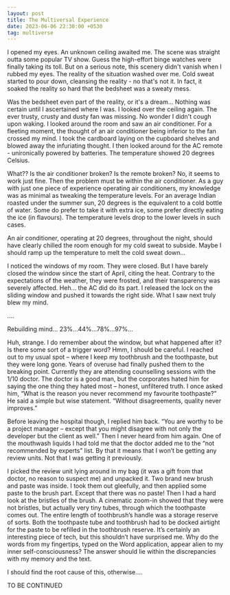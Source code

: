 ```yaml
---
layout: post
title: The Multiversal Experience
date: 2023-06-06 22:30:00 +0530
tag: multiverse
---
```


I opened my eyes. An unknown ceiling awaited me. The scene was straight outta some popular TV show. Guess the high-effort binge watches were finally taking its toll. But on a serious note, this scenery didn't vanish when I rubbed my eyes. The reality of the situation washed over me. Cold sweat started to pour down, cleansing the reality - no that's not it. In fact, it soaked the reality so hard that the bedsheet was a sweaty mess.

<!--more-->
Was the bedsheet even part of the reality, or it's a dream... Nothing was certain until I ascertained where I was. I looked over the ceiling again. The ever trusty, crusty and dusty fan was missing. No wonder I didn't cough upon waking. I looked around the room and saw an air conditioner. For a fleeting moment, the thought of an air conditioner being inferior to the fan crossed my mind. I took the cardboard laying on the cupboard shelves and blowed away the infuriating thought. I then looked around for the AC remote - unironically powered by batteries. The temperature showed 20 degrees Celsius. 

What?? Is the air conditioner broken? Is the remote broken? No, it seems to work just fine. Then the problem must be within the air conditioner. As a guy with just one piece of experience operating air conditioners, my knowledge was as minimal as tweaking the temperature levels. For an average Indian roasted under the summer sun, 20 degrees is the equivalent to a cold bottle of water. Some do prefer to take it with extra ice, some prefer directly eating the ice (in flavours). The temperature levels drop to the lower levels in such cases.

An air conditioner, operating at 20 degrees, throughout the night, should have clearly chilled the room enough for my cold sweat to subside. Maybe I should ramp up the temperature to melt the cold sweat down...

I noticed the windows of my room. They were closed. But I have barely closed the window since the start of April, citing the heat. Contrary to the expectations of the weather, they were frosted, and their transparency was severely affected. Heh… the AC did do its part. I released the lock on the sliding window and pushed it towards the right side. What I saw next truly blew my mind.

….

Rebuilding mind… 23%...44%...78%...97%...

Huh, strange. I do remember about the window, but what happened after it? Is there some sort of a trigger word? Hmm, I should be careful. I reached out to my usual spot – where I keep my toothbrush and the toothpaste, but they were long gone. Years of overuse had finally pushed them to the breaking point. Currently they are attending counselling sessions with the 1/10 doctor. The doctor is a good man, but the corporates hated him for saying the one thing they hated most – honest, unfiltered truth. I once asked him, “What is the reason you never recommend my favourite toothpaste?” He said a simple but wise statement. “Without disagreements, quality never improves.”

Before leaving the hospital though, I replied him back. “You are worthy to be a project manager – except that you might disagree with not only the developer but the client as well.” Then I never heard from him again. One of the mouthwash liquids I had told me that the doctor added me to the “not recommended by experts” list. By that it means that I won’t be getting any review units. Not that I was getting it previously.

I picked the review unit lying around in my bag (it was a gift from that doctor, no reason to suspect me) and unpacked it. Two brand new brush and paste was inside. I took them out gleefully, and then applied some paste to the brush part. Except that there was no paste! Then I had a hard look at the bristles of the brush. A cinematic zoom-in showed that they were not bristles, but actually very tiny tubes, through which the toothpaste comes out. The entire length of toothbrush’s handle was a storage reserve of sorts. Both the toothpaste tube and toothbrush had to be docked airtight for the paste to be refilled in the toothbrush reserve. It’s certainly an interesting piece of tech, but this shouldn’t have surprised me. Why do the words from my fingertips, typed on the Word application, appear alien to my inner self-consciousness? The answer should lie within the discrepancies with my memory and the text.

I should find the root cause of this, otherwise….

TO BE CONTINUED
